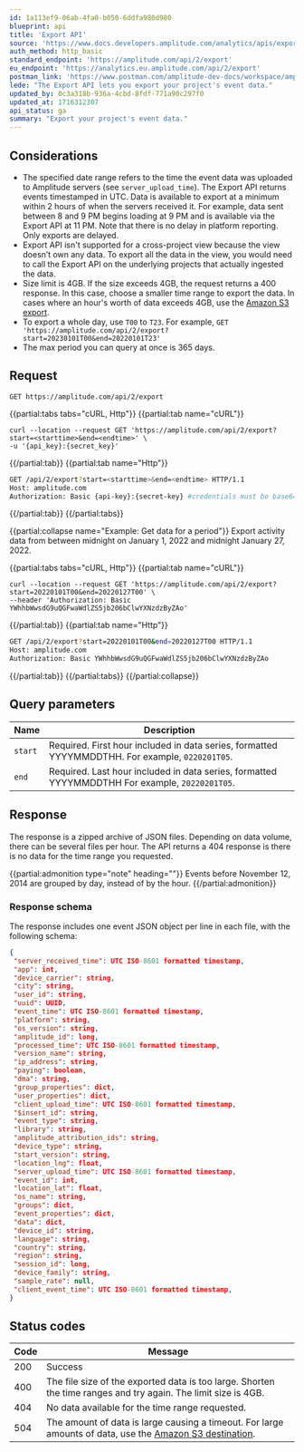 ```yaml
---
id: 1a113ef9-06ab-4fa0-b050-6ddfa980d980
blueprint: api
title: 'Export API'
source: 'https://www.docs.developers.amplitude.com/analytics/apis/export-api/'
auth_method: http_basic
standard_endpoint: 'https://amplitude.com/api/2/export'
eu_endpoint: 'https://analytics.eu.amplitude.com/api/2/export'
postman_link: 'https://www.postman.com/amplitude-dev-docs/workspace/amplitude-developers/folder/20044411-faf32aa1-95c4-4069-a0e7-d318b2eaebc3?action=share&source=copy-link&creator=29131806&ctx=documentation'
lede: "The Export API lets you export your project's event data."
updated_by: 0c3a318b-936a-4cbd-8fdf-771a90c297f0
updated_at: 1716312307
api_status: ga
summary: "Export your project's event data."
---
```

## Considerations

- The specified date range refers to the time the event data was uploaded to Amplitude servers (see `server_upload_time`). The Export API returns events timestamped in UTC. Data is available to export at a minimum within 2 hours of when the servers received it. For example, data sent between 8 and 9 PM begins loading at 9 PM and is available via the Export API at 11 PM. Note that there is no delay in platform reporting. Only exports are delayed.
- Export API isn't supported for a cross-project view because the view doesn’t own any data. To export all the data in the view, you would need to call the Export API on the underlying projects that actually ingested the data.
- Size limit is 4GB. If the size exceeds 4GB, the request returns a 400 response. In this case, choose a smaller time range to export the data. In cases where an hour's worth of data exceeds 4GB, use the [Amazon S3 export](https://help.amplitude.com/hc/en-us/articles/360044561111-Amazon-S3-Amplitude-Integration).
- To export a whole day, use `T00` to `T23`. For example, `GET 'https://amplitude.com/api/2/export?start=20230101T00&end=20220101T23'`
- The max period you can query at once is 365 days.

## Request

`GET https://amplitude.com/api/2/export`

{{partial:tabs tabs="cURL, Http"}}
{{partial:tab name="cURL"}}
```curl
curl --location --request GET 'https://amplitude.com/api/2/export?start=<starttime>&end=<endtime>' \
-u '{api_key}:{secret_key}'
```
{{/partial:tab}}
{{partial:tab name="Http"}}
```bash
GET /api/2/export?start=<starttime>&end=<endtime> HTTP/1.1
Host: amplitude.com
Authorization: Basic {api-key}:{secret-key} #credentials must be base64 encoded
```
{{/partial:tab}}
{{/partial:tabs}}

{{partial:collapse name="Example: Get data for a period"}}
Export activity data from between midnight on January 1, 2022 and midnight January 27, 2022. 

{{partial:tabs tabs="cURL, Http"}}
{{partial:tab name="cURL"}}
```curl
curl --location --request GET 'https://amplitude.com/api/2/export?start=20220101T00&end=20220127T00' \
--header 'Authorization: Basic YWhhbWwsdG9uQGFwaWdlZS5jb206bClwYXNzdzByZAo'
```
{{/partial:tab}}
{{partial:tab name="Http"}}
```bash
GET /api/2/export?start=20220101T00&end=20220127T00 HTTP/1.1
Host: amplitude.com
Authorization: Basic YWhhbWwsdG9uQGFwaWdlZS5jb206bClwYXNzdzByZAo
```
{{/partial:tab}}
{{/partial:tabs}}
{{/partial:collapse}}

## Query parameters

|Name|Description|
|-----|------------|
|`start`| <span class="required">Required</span>. First hour included in data series, formatted YYYYMMDDTHH. For example, `0220201T05`.|
|`end` |<span class="required">Required</span>. Last hour included in data series, formatted YYYYMMDDTHH For example, `20220201T05`.|

## Response

The response is a zipped archive of JSON files. Depending on data volume, there can be several files per hour. The API returns a 404 response is there is no data for the time range you requested.

{{partial:admonition type="note" heading=""}}
Events before November 12, 2014 are grouped by day, instead of by the hour.
{{/partial:admonition}}

### Response schema

The response includes one event JSON object per line in each file, with the following schema:

``` json
{
 "server_received_time": UTC ISO-8601 formatted timestamp,
 "app": int,
 "device_carrier": string,
 "city": string,
 "user_id": string,
 "uuid": UUID,
 "event_time": UTC ISO-8601 formatted timestamp,
 "platform": string,
 "os_version": string,
 "amplitude_id": long,
 "processed_time": UTC ISO-8601 formatted timestamp,
 "version_name": string,
 "ip_address": string,
 "paying": boolean,
 "dma": string,
 "group_properties": dict,
 "user_properties": dict,
 "client_upload_time": UTC ISO-8601 formatted timestamp,
 "$insert_id": string,
 "event_type": string,
 "library": string,
 "amplitude_attribution_ids": string,
 "device_type": string,
 "start_version": string,
 "location_lng": float,
 "server_upload_time": UTC ISO-8601 formatted timestamp,
 "event_id": int,
 "location_lat": float,
 "os_name": string,
 "groups": dict,
 "event_properties": dict,
 "data": dict,
 "device_id": string,
 "language": string,
 "country": string,
 "region": string,
 "session_id": long,
 "device_family": string,
 "sample_rate": null,
 "client_event_time": UTC ISO-8601 formatted timestamp,
}
```

## Status codes

|Code|Message|
|----|---------|
|200|Success|
|400|The file size of the exported data is too large. Shorten the time ranges and try again. The limit size is 4GB.|
|404|No data available for the time range requested.|
|504|The amount of data is large causing a timeout. For large amounts of data, use the [Amazon S3 destination](https://help.amplitude.com/hc/en-us/articles/360044561111-Amazon-S3-Amplitude-Integration).|